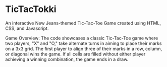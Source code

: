 # TicTacTokki
An interactive New Jeans-themed Tic-Tac-Toe Game created using HTML, CSS, and Javascript.

Game Overview: The code showcases a classic Tic-Tac-Toe game where two players, "X" and "O," take alternate turns in aiming to place their marks on a 3x3 grid. The first player to align three of their marks in a row, column, or diagonal wins the game. If all cells are filled without either player achieving a winning combination, the game ends in a draw. 
